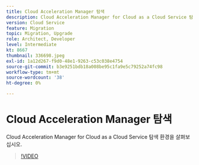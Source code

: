 ```yaml
---
title: Cloud Acceleration Manager 탐색
description: Cloud Acceleration Manager for Cloud as a Cloud Service 탐색 환경을 살펴보십시오.
version: Cloud Service
feature: Migration
topic: Migration, Upgrade
role: Architect, Developer
level: Intermediate
kt: 8667
thumbnail: 336698.jpeg
exl-id: 1a12d267-f9d0-48e1-9263-c53c038e4754
source-git-commit: b3e9251bdb18a008be95c1fa9e5c79252a74fc98
workflow-type: tm+mt
source-wordcount: '38'
ht-degree: 0%

---
```


# Cloud Acceleration Manager 탐색

Cloud Acceleration Manager for Cloud as a Cloud Service 탐색 환경을 살펴보십시오.

>[!VIDEO](https://video.tv.adobe.com/v/336698?quality=12&learn=on)
